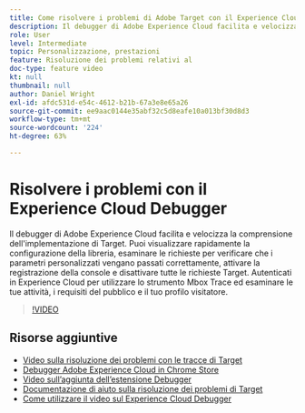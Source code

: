 ```yaml
---
title: Come risolvere i problemi di Adobe Target con il Experience Cloud Debugger
description: Il debugger di Adobe Experience Cloud facilita e velocizza la comprensione dell'implementazione di Target. Puoi visualizzare rapidamente la configurazione della libreria, esaminare le richieste per verificare che i parametri personalizzati vengano passati correttamente, attivare la registrazione della console e disattivare tutte le richieste Target. Autenticati in Experience Cloud per utilizzare lo strumento Mbox Trace ed esaminare le tue attività, i requisiti del pubblico e il tuo profilo visitatore.
role: User
level: Intermediate
topic: Personalizzazione, prestazioni
feature: Risoluzione dei problemi relativi al
doc-type: feature video
kt: null
thumbnail: null
author: Daniel Wright
exl-id: afdc531d-e54c-4612-b21b-67a3e8e65a26
source-git-commit: ee9aac0144e35abf32c5d8eafe10a013bf30d8d3
workflow-type: tm+mt
source-wordcount: '224'
ht-degree: 63%

---
```


# Risolvere i problemi con il Experience Cloud Debugger

Il debugger di Adobe Experience Cloud facilita e velocizza la comprensione dell&#39;implementazione di Target. Puoi visualizzare rapidamente la configurazione della libreria, esaminare le richieste per verificare che i parametri personalizzati vengano passati correttamente, attivare la registrazione della console e disattivare tutte le richieste Target. Autenticati in Experience Cloud per utilizzare lo strumento Mbox Trace ed esaminare le tue attività, i requisiti del pubblico e il tuo profilo visitatore.

>[!VIDEO](https://video.tv.adobe.com/v/23115/?quality=12)

## Risorse aggiuntive

* [Video sulla risoluzione dei problemi con le tracce di Target](troubleshoot-with-target-traces.md)
* [Debugger Adobe Experience Cloud in Chrome Store](https://chrome.google.com/webstore/detail/adobe-experience-cloud-de/ocdmogmohccmeicdhlhhgepeaijenapj)
* [Video sull’aggiunta dell’estensione Debugger](https://docs.adobe.com/content/help/en/core-services-learn/tutorials/debugger/add-the-extension.html)
* [Documentazione di aiuto sulla risoluzione dei problemi di Target](https://docs.adobe.com/content/help/en/target/using/troubleshoot/troubleshooting-target.html)
* [Come utilizzare il video sul Experience Cloud Debugger](https://docs.adobe.com/content/help/en/core-services-learn/tutorials/debugger/use-the-experience-cloud-debugger.html)
